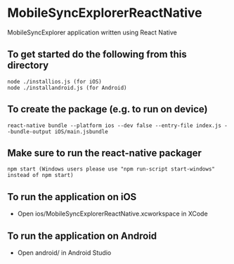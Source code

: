 
# MobileSyncExplorerReactNative
MobileSyncExplorer application written using React Native 

## To get started do the following from this directory
``` shell
node ./installios.js (for iOS)
node ./installandroid.js (for Android)
```
## To create the package (e.g. to run on device)
```shell
react-native bundle --platform ios --dev false --entry-file index.js --bundle-output iOS/main.jsbundle
```

## Make sure to run the react-native packager
```shell
npm start (Windows users please use "npm run-script start-windows" instead of npm start)
```

## To run the application on iOS
* Open ios/MobileSyncExplorerReactNative.xcworkspace in XCode

## To run the application on Android
* Open android/ in Android Studio
